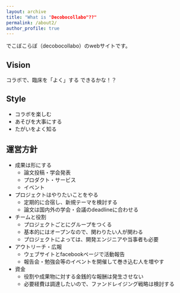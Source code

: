 ```yaml
---
layout: archive
title: "What is "Decobocollabo"??"
permalink: /about2/
author_profile: true
---
```


でこぼこらぼ（decobocollabo）のwebサイトです。

Vision
------
コラボで、臨床を「よく」する
できるかな！？

Style
------
* コラボを楽しむ
* あそびを大事にする
* たがいをよく知る

運営方針
------
* 成果は形にする
  * 論文投稿・学会発表
  * プロダクト・サービス
  * イベント
* プロジェクトはやりたいことをやる
  * 定期的に合宿し、新規テーマを検討する
  * 論文は国内外の学会・会議のdeadlineに合わせる
* チームと役割
  * プロジェクトごとにグループをつくる
  * 基本的にはオープンなので、関わりたい人が関わる
  * プロジェクトによっては、開発エンジニアや当事者も必要
* アウトリーチ・広報
  * ウェブサイトとfacebookページで活動報告
  * 報告会・勉強会等のイベントを開催して巻き込む人を増やす
* 資金
  * 役割や成果物に対する金銭的な報酬は発生させない
  * 必要経費は調達したいので、ファンドレイジング戦略は検討する
